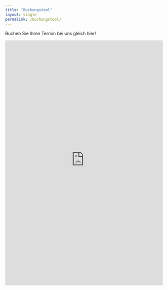 ```yaml
---
title: "Buchungstool"
layout: single
permalink: /buchungstool/
---
```

Buchen Sie Ihren Termin bei uns gleich hier!
<iframe src="https://bacherplatz.vet-booking.net" width="100%" height="780" style="border:0;" allowfullscreen="" loading="lazy" referrerpolicy="no-referrer-when-downgrade"></iframe>